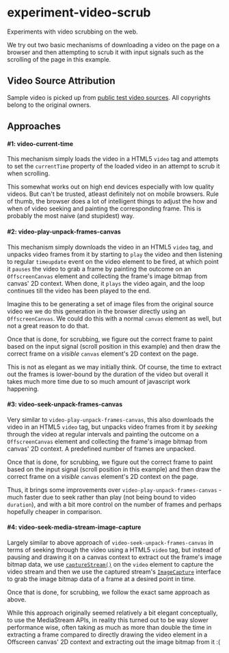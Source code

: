 # experiment-video-scrub


Experiments with video scrubbing on the web.

We try out two basic mechanisms of downloading a video on the page on a browser and then attempting
to scrub it with input signals such as the scrolling of the page in this example.

## Video Source Attribution

Sample video is picked up from [public test video sources](https://gist.github.com/jsturgis/3b19447b304616f18657). All copyrights belong to the original owners.

## Approaches

#### #1: video-current-time

This mechanism simply loads the video in a HTML5 `video` tag and attempts to set the `currentTime`
property of the loaded video in an attempt to scrub it when scrolling.

This somewhat works out on high end devices especially with low quality videos. But can't be
trusted, atleast definitely not on mobile browsers. Rule of thumb, the browser does a lot of
intelligent things to adjust the how and when of video seeking and painting the corresponding frame.
This is probably the most naive (and stupidest) way.

#### #2: video-play-unpack-frames-canvas

This mechanism simply downloads the video in an HTML5 `video` tag, and unpacks video frames from it
by starting to `play` the video and then listening to regular `timeupdate` event on the video
element to be fired, at which point it `pauses` the video to grab a frame by painting the outcome on
an `OffscreenCanvas` element and collecting the frame's image bitmap from canvas' 2D context. When
done, it `plays` the video again, and the loop continues till the video has been played to the end.

Imagine this to be generating a set of image files from the original source video we we do this
generation in the browser directly using an `OffscreenCanvas`. We could do this with a normal `canvas`
element as well, but not a great reason to do that.

Once that is done, for scrubbing, we figure out the correct frame to paint based on the input signal
(scroll position in this example) and then draw the correct frame on a _visible_ `canvas` element's
2D context on the page.

This is not as elegant as we may initially think. Of course, the time to extract out the frames is
lower-bound by the duration of the video but overall it takes much more time due to so much amount
of javascript work happening.

#### #3: video-seek-unpack-frames-canvas

Very similar to `video-play-unpack-frames-canvas`, this also downloads the video in an HTML5 `video`
tag, but unpacks video frames from it by _seeking_ through the video at regular intervals and
painting the outcome on a `OffscreenCanvas` element and collecting the frame's image bitmap from
canvas' 2D context. A predefined number of frames are unpacked.

Once that is done, for scrubbing, we figure out the correct frame to paint based on the input signal
(scroll position in this example) and then draw the correct frame on a _visible_ `canvas` element's
2D context on the page.

Thus, it brings some improvements over `video-play-unpack-frames-canvas` - much faster due to seek rather
than play (not being bound to video `duration`), and with a bit more control on the number of frames
and perhaps hopefully cheaper in comparison.

#### #4: video-seek-media-stream-image-capture

Largely similar to above approach of `video-seek-unpack-frames-canvas` in terms of seeking through
the video using a HTML5 `video` tag, but instead of pausing and drawing it on a canvas context to
extract out the frame's image bitmap data, we use
[`captureStream()`](https://developer.mozilla.org/en-US/docs/Web/API/HTMLMediaElement/captureStream)
on the `video` element to capture the video stream and then we use the captured stream's
[`ImageCapture`](https://developer.mozilla.org/en-US/docs/Web/API/ImageCapture) interface to grab
the image bitmap data of a frame at a desired point in time.

Once that is done, for scrubbing, we follow the exact same approach as above.

While this approach originally seemed relatively a bit elegant conceptually, to use the MediaStream
APIs, in reality this turned out to be way slower performance wise, often taking as much as more
than double the time in extracting a frame compared to directly drawing the video element in a
Offscreen canvas' 2D context and extracting out the image bitmap from it :(
